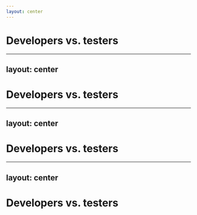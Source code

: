 ```yaml
---
layout: center
---
```


# Developers vs. testers

<!--
- best friends vs. being arch enemies.
- chances are, your workplace is leaning to the latter - But why is that? 
- We have the **same goals**
  - challenges, clients, product owner, boss, tools
  - want to achieve excellence in what we do.
- but we have **different** perspectives
  - areas of expertise, 
  - and dive deep into set of problems they solve
  - different language, different terms, different tools
-->

---
layout: center
---

# Developers vs. testers

<!--
- my personal experience being both development and testing, I definitely see some differences.

- As a tester, I try to think about the system as a whole, 
  - different inputs, and outputs, and risks.
  - all the things that could happen
  - different contexts in which the app is going to be used
-->

---
layout: center
---

# Developers vs. testers

<!--
- As a developer, I think about that much less. 
  - I need to architect different parts of application,
  - make sure components work well together, 
  - think about different design decisions, 
  - work out the structure and logic of various functions
  - make sure that the software will perform according to requirements

Living in both of these worlds at the same time got me thinking - why have these two roles fallen apart so much?
-->
---
layout: center
---

# Developers vs. testers

<!--
- my personal experience being both development and testing, I definitely see some differences.

- As a tester, I try to think about the system as a whole, 
  - different inputs, and outputs, and risks.
  - all the things that could happen
  - different contexts in which the app is going to be used
-->
